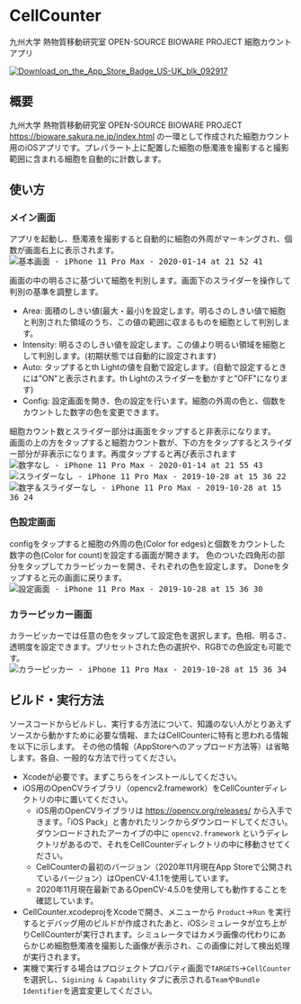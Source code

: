 # CellCounter
九州大学 熱物質移動研究室 OPEN-SOURCE BIOWARE PROJECT 細胞カウントアプリ

[![Download_on_the_App_Store_Badge_US-UK_blk_092917](https://user-images.githubusercontent.com/52752/72348081-e93e2f00-371c-11ea-84d8-d34b3a9d8d24.png)
](https://apps.apple.com/jp/app/id1482879978)

## 概要
九州大学 熱物質移動研究室 OPEN-SOURCE BIOWARE PROJECT https://bioware.sakura.ne.jp/index.html の一環として作成された細胞カウント用のiOSアプリです。プレパラート上に配置した細胞の懸濁液を撮影すると撮影範囲に含まれる細胞を自動的に計数します。

## 使い方
### メイン画面
アプリを起動し、懸濁液を撮影すると自動的に細胞の外周がマーキングされ、個数が画面右上に表示されます。<br>
<kbd>
![基本画面 - iPhone 11 Pro Max - 2020-01-14 at 21 52 41](https://user-images.githubusercontent.com/52752/72347039-92375a80-371a-11ea-94bb-2c9da9255bf2.png)

</kbd>

画面の中の明るさに基づいて細胞を判別します。画面下のスライダーを操作して判別の基準を調整します。
- Area: 面積のしきい値(最大・最小)を設定します。明るさのしきい値で細胞と判別された領域のうち、この値の範囲に収まるものを細胞として判別します。
- Intensity: 明るさのしきい値を設定します。この値より明るい領域を細胞として判別します。(初期状態では自動的に設定されます)
- Auto: タップするとth Lightの値を自動で設定します。(自動で設定するときには"ON"と表示されます。th Lightのスライダーを動かすと"OFF"になります)
- Config: 設定画面を開き、色の設定を行います。細胞の外周の色と、個数をカウントした数字の色を変更できます。

細胞カウント数とスライダー部分は画面をタップすると非表示になります。<br>画面の上の方をタップすると細胞カウント数が、下の方をタップするとスライダー部分が非表示になります。再度タップすると再び表示されます<br>
<kbd>
![数字なし - iPhone 11 Pro Max - 2020-01-14 at 21 55 43](https://user-images.githubusercontent.com/52752/72347048-95cae180-371a-11ea-86d1-e307dca0cdd9.png)
</kbd>
<kbd>
![スライダーなし - iPhone 11 Pro Max - 2019-10-28 at 15 36 22](https://user-images.githubusercontent.com/52752/67741564-eb1d1e00-fa5c-11e9-932a-1996d96a0c68.png)
</kbd>
<kbd>
![数字＆スライダーなし - iPhone 11 Pro Max - 2019-10-28 at 15 36 24](https://user-images.githubusercontent.com/52752/67741567-ebb5b480-fa5c-11e9-8ad5-a37813b5f1e8.png)
</kbd>

### 色設定画面
configをタップすると細胞の外周の色(Color for edges)と個数をカウントした数字の色(Color for count)を設定する画面が開きます。
色のついた四角形の部分をタップしてカラーピッカーを開き、それぞれの色を設定します。
Doneをタップすると元の画面に戻ります。<br>
<kbd>
![設定画面 - iPhone 11 Pro Max - 2019-10-28 at 15 36 30](https://user-images.githubusercontent.com/52752/67741562-eb1d1e00-fa5c-11e9-8628-9563506c9e46.png)
</kbd>

### カラーピッカー画面
カラーピッカーでは任意の色をタップして設定色を選択します。色相、明るさ、透明度を設定できます。プリセットされた色の選択や、RGBでの色設定も可能です。<br>
<kbd>
![カラーピッカー - iPhone 11 Pro Max - 2019-10-28 at 15 36 34](https://user-images.githubusercontent.com/52752/67741561-eb1d1e00-fa5c-11e9-9f33-1458db24ada2.png)
</kbd>

## ビルド・実行方法
ソースコードからビルドし、実行する方法について、知識のない人がとりあえずソースから動かすために必要な情報、またはCellCounterに特有と思われる情報を以下に示します。
その他の情報（AppStoreへのアップロード方法等）は省略します。各自、一般的な方法で行ってください。
- Xcodeが必要です。まずこちらをインストールしてください。
- iOS用のOpenCVライブラリ（opencv2.framework）をCellCounterディレクトリの中に置いてください。
  - iOS用のOpenCVライブラリは https://opencv.org/releases/ から入手できます。「iOS Pack」と書かれたリンクからダウンロードしてください。ダウンロードされたアーカイブの中に `opencv2.framework` というディレクトリがあるので、それをCellCounterディレクトリの中に移動させてください。
  - CellCounterの最初のバージョン（2020年11月現在App Storeで公開されているバージョン）はOpenCV-4.1.1を使用しています。
  - 2020年11月現在最新であるOpenCV-4.5.0を使用しても動作することを確認しています。
- CellCounter.xcodeprojをXcodeで開き、メニューから `Product`→`Run` を実行するとデバッグ用のビルドが作成されたあと、iOSシミュレータが立ち上がりCellCounterが実行されます。シミュレータではカメラ画像の代わりにあらかじめ細胞懸濁液を撮影した画像が表示され、この画像に対して検出処理が実行されます。
- 実機で実行する場合はプロジェクトプロパティ画面で`TARGETS`→`CellCounter`を選択し、`Sigining & Capability` タブに表示される`Team`や`Bundle Identifier`を適宜変更してください。
